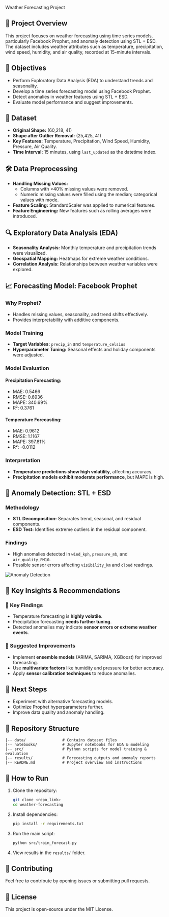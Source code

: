  Weather Forecasting Project

## 📌 Project Overview
This project focuses on weather forecasting using time series models, particularly Facebook Prophet, and anomaly detection using STL + ESD. The dataset includes weather attributes such as temperature, precipitation, wind speed, humidity, and air quality, recorded at 15-minute intervals.

## 🎯 Objectives
- Perform Exploratory Data Analysis (EDA) to understand trends and seasonality.
- Develop a time series forecasting model using Facebook Prophet.
- Detect anomalies in weather features using STL + ESD.
- Evaluate model performance and suggest improvements.

## 📂 Dataset
- **Original Shape:** (60,218, 41)
- **Shape after Outlier Removal:** (25,425, 41)
- **Key Features:** Temperature, Precipitation, Wind Speed, Humidity, Pressure, Air Quality.
- **Time Interval:** 15 minutes, using `last_updated` as the datetime index.

## 🛠 Data Preprocessing
- **Handling Missing Values:**
  - Columns with >40% missing values were removed.
  - Numeric missing values were filled using the median; categorical values with mode.
- **Feature Scaling:** StandardScaler was applied to numerical features.
- **Feature Engineering:** New features such as rolling averages were introduced.

## 🔍 Exploratory Data Analysis (EDA)
- **Seasonality Analysis:** Monthly temperature and precipitation trends were visualized.
- **Geospatial Mapping:** Heatmaps for extreme weather conditions.
- **Correlation Analysis:** Relationships between weather variables were explored.

## 📈 Forecasting Model: Facebook Prophet
### Why Prophet?
- Handles missing values, seasonality, and trend shifts effectively.
- Provides interpretability with additive components.

### Model Training
- **Target Variables:** `precip_in` and `temperature_celsius`
- **Hyperparameter Tuning:** Seasonal effects and holiday components were adjusted.

### Model Evaluation
#### **Precipitation Forecasting:**
- MAE: 0.5466
- RMSE: 0.6936
- MAPE: 340.69%
- R²: 0.3761

#### **Temperature Forecasting:**
- MAE: 0.9612
- RMSE: 1.1167
- MAPE: 397.81%
- R²: -0.0112

### Interpretation
- **Temperature predictions show high volatility**, affecting accuracy.
- **Precipitation models exhibit moderate performance**, but MAPE is high.

## 🚨 Anomaly Detection: STL + ESD
### Methodology
- **STL Decomposition:** Separates trend, seasonal, and residual components.
- **ESD Test:** Identifies extreme outliers in the residual component.

### Findings
- High anomalies detected in `wind_kph`, `pressure_mb`, and `air_quality_PM10`.
- Possible sensor errors affecting `visibility_km` and `cloud` readings.

![Anomaly Detection](https://github.com/user-attachments/assets/d886e819-d392-4944-beac-4c4a3d971077)


## 📌 Key Insights & Recommendations
### 🔹 Key Findings
- Temperature forecasting is **highly volatile**.
- Precipitation forecasting **needs further tuning**.
- Detected anomalies may indicate **sensor errors or extreme weather events**.

### 🔹 Suggested Improvements
- Implement **ensemble models** (ARIMA, SARIMA, XGBoost) for improved forecasting.
- Use **multivariate factors** like humidity and pressure for better accuracy.
- Apply **sensor calibration techniques** to reduce anomalies.

## 🚀 Next Steps
- Experiment with alternative forecasting models.
- Optimize Prophet hyperparameters further.
- Improve data quality and anomaly handling.

## 📜 Repository Structure
```
|-- data/                # Contains dataset files
|-- notebooks/           # Jupyter notebooks for EDA & modeling
|-- src/                 # Python scripts for model training & evaluation
|-- results/             # Forecasting outputs and anomaly reports
|-- README.md            # Project overview and instructions
```

## 📌 How to Run
1. Clone the repository:
   ```bash
   git clone <repo_link>
   cd weather-forecasting
   ```
2. Install dependencies:
   ```bash
   pip install -r requirements.txt
   ```
3. Run the main script:
   ```bash
   python src/train_forecast.py
   ```
4. View results in the `results/` folder.

## 🤝 Contributing
Feel free to contribute by opening issues or submitting pull requests.

## 📜 License
This project is open-source under the MIT License.

